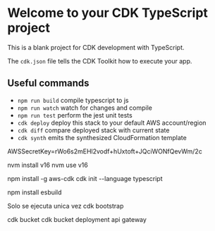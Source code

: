 # Welcome to your CDK TypeScript project

This is a blank project for CDK development with TypeScript.

The `cdk.json` file tells the CDK Toolkit how to execute your app.

## Useful commands

* `npm run build`   compile typescript to js
* `npm run watch`   watch for changes and compile
* `npm run test`    perform the jest unit tests
* `cdk deploy`      deploy this stack to your default AWS account/region
* `cdk diff`        compare deployed stack with current state
* `cdk synth`       emits the synthesized CloudFormation template

AWSSecretKey=rWo6s2mEHl2vodf+hUxtoft+JQciWONfQevWm/2c

nvm install v16
nvm use v16

npm install -g aws-cdk
cdk init --language typescript
<!-- bundle -->
npm install esbuild


Solo se ejecuta unica vez
cdk bootstrap

<!-- Task -->
<!-- keywords -->
cdk bucket
cdk bucket deployment
api gateway